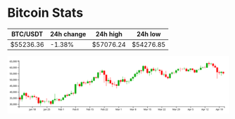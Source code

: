 # Bitcoin Stats

BTC/USDT|24h change|24h high|24h low|
|---|---|---|---|
|$55236.36|-1.38%|$57076.24|$54276.85|

<img src="./chart.svg">
